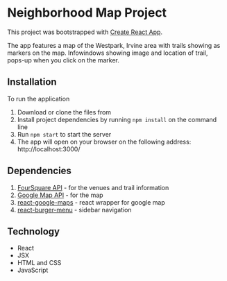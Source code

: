 # Neighborhood Map Project

This project was bootstrapped with [Create React App](https://github.com/facebook/create-react-app).

The app features a map of the Westpark, Irvine area with trails showing as markers on the map. Infowindows showing image and location of trail, pops-up when you click on the marker.

## Installation

To run the application
1. Download or clone the files from
2. Install project dependencies by running `npm install` on the command line
3. Run `npm start` to start the server
4. The app will open on your browser on the following address: http://localhost:3000/

## Dependencies

1. [FourSquare API](https://foursquare.com/developers/)  - for the venues and trail information
2. [Google Map API](https://developers.google.com/maps/) - for the map
3. [react-google-maps](https://tomchentw.github.io/react-google-maps/#installation) - react wrapper for google map
4. [react-burger-menu](https://github.com/negomi/react-burger-menu) - sidebar navigation

## Technology
* React
* JSX
* HTML and CSS
* JavaScript
